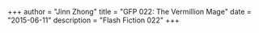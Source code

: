 +++
author = "Jinn Zhong"
title = "GFP 022: The Vermillion Mage"
date = "2015-06-11"
description = "Flash Fiction 022"
+++
